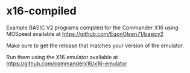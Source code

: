# x16-compiled
Example BASIC V2 programs compiled for the Commander X16 using MOSpeed available at https://github.com/EgonOlsen71/basicv2

Make sure to get the release that matches your version of the emulator.

Run them using the X16 emulator available at https://github.com/commanderx16/x16-emulator


